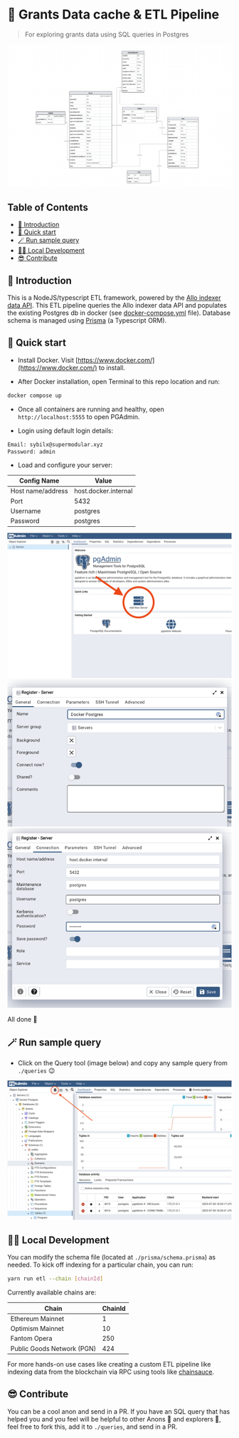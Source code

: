 # 🔭 Grants Data cache & ETL Pipeline

> For exploring grants data using SQL queries in Postgres

![DB schema visualized](./assets/schema-visual.png)

## Table of Contents

- [🚪 Introduction](#-introduction)
- [🏁 Quick start](#-quick-start)
- [🪄 Run sample query](#-run-sample-query)
- [💪🏾 Local Development](#-local-development)
- [😎 Contribute](#-contribute)

## 🚪 Introduction

This is a NodeJS/typescript ETL framework, powered by the [Allo indexer](https://github.com/gitcoinco/allo-indexer) [data API](https://indexer-grants-stack.gitcoin.co). This ETL pipeline queries the Allo indexer data API and populates the existing Postgres db in docker (see [docker-compose.yml](./docker-compose.yml) file). Database schema is managed using [Prisma](https://www.prisma.io/) (a Typescript ORM).

## 🏁 Quick start

- Install Docker. Visit [https://www.docker.com/](https://www.docker.com/) to install.

- After Docker installation, open Terminal to this repo location and run:

```bash
docker compose up
```

- Once all containers are running and healthy, open `http://localhost:5555` to open PGAdmin.

- Login using default login details:

```
Email: sybilx@supermodular.xyz
Password: admin
```

- Load and configure your server:

| Config Name       | Value                |
| ----------------- | -------------------- |
| Host name/address | host.docker.internal |
| Port              | 5432                 |
| Username          | postgres             |
| Password          | postgres             |

![PGAdmin add new server](./assets/pgadmin-dashboard.png)
![PGAdmin server name](./assets/server-hostname.png)
![PGAdmin add server config](./assets/server-config.png)

All done 🎉

## 🪄 Run sample query

- Click on the Query tool (image below) and copy any sample query from `./queries` 😉

![PGAdmin run new query](./assets/pgadmin-newquery.png)

## 💪🏾 Local Development

You can modify the schema file (located at `./prisma/schema.prisma`) as needed. To kick off indexing for a particular chain, you can run:

```bash
yarn run etl --chain [chainId]
```

Currently available chains are:

| Chain                      | ChainId |
| -------------------------- | ------- |
| Ethereum Mainnet           | 1       |
| Optimism Mainnet           | 10      |
| Fantom Opera               | 250     |
| Public Goods Network (PGN) | 424     |

For more hands-on use cases like creating a custom ETL pipeline like indexing data from the blockchain via RPC using tools like [chainsauce](https://www.npmjs.com/package/chainsauce).

## 😎 Contribute

You can be a cool anon and send in a PR. If you have an SQL query that has helped you and you feel will be helpful to other Anons 👻 and explorers 🔭, feel free to fork this, add it to `./queries`, and send in a PR.
